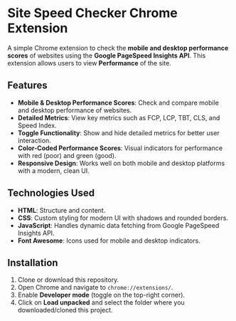 # Site Speed Checker Chrome Extension

A simple Chrome extension to check the **mobile and desktop performance scores** of websites using the **Google PageSpeed Insights API**. This extension allows users to view **Performance** of the site.

## Features

- **Mobile & Desktop Performance Scores**: Check and compare mobile and desktop performance of websites.
- **Detailed Metrics**: View key metrics such as FCP, LCP, TBT, CLS, and Speed Index.
- **Toggle Functionality**: Show and hide detailed metrics for better user interaction.
- **Color-Coded Performance Scores**: Visual indicators for performance with red (poor) and green (good).
- **Responsive Design**: Works well on both mobile and desktop platforms with a modern, clean UI.

## Technologies Used

- **HTML**: Structure and content.
- **CSS**: Custom styling for modern UI with shadows and rounded borders.
- **JavaScript**: Handles dynamic data fetching from Google PageSpeed Insights API.
- **Font Awesome**: Icons used for mobile and desktop indicators.

## Installation
1. Clone or download this repository.
2. Open Chrome and navigate to `chrome://extensions/`.
3. Enable **Developer mode** (toggle on the top-right corner).
4. Click on **Load unpacked** and select the folder where you downloaded/cloned this project.
